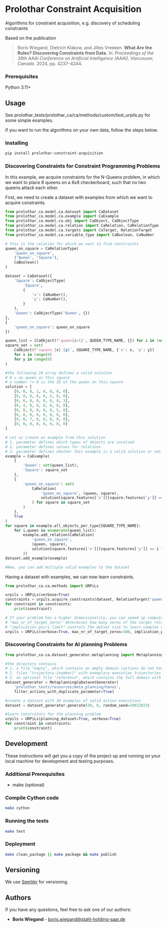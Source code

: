 # Prolothar Constraint Acquisition

Algorithms for constraint acquisition, e.g. discovery of scheduling constraints

Based on the publication
> Boris Wiegand, Dietrich Klakow, and Jilles Vreeken.
> **What Are the Rules? Discovering Constraints from Data.**
> In: *Proceedings of the 38th AAAI Conference on Artificial Intelligence (AAAI), Vancouver, Canada.* 2024, pp. 4237–4244.

### Prerequisites

Python 3.11+

## Usage

See prolothar_tests/prolothar_ca/ca/methods/custom/test_urpils.py for some simple examples.

If you want to run the algorithms on your own data, follow the steps below.

### Installing

```bash
pip install prolothar-constraint-acquisition
```

### Discovering Constraints for Constraint Programming Problems

In this example, we acquire constraints for the N-Queens problem,
in which we want to place 8 queens on a 8x8 checkerboard, such that no two queens attack each other.

First, we need to create a dataset with examples from which we want to acquire constraints.

```python
from prolothar_ca.model.ca.dataset import CaDataset
from prolothar_ca.model.ca.example import CaExample
from prolothar_ca.model.ca.obj import CaObject, CaObjectType
from prolothar_ca.model.ca.relation import CaRelation, CaRelationType
from prolothar_ca.model.ca.targets import CaTarget, RelationTarget
from prolothar_ca.model.ca.variable_type import CaBoolean, CaNumber

# this is the relation for which we want to find constraints
queen_on_square = CaRelationType(
    'queen_on_square',
    ('Queen', 'Square'),
    CaBoolean()
)

dataset = CaDataset({
    'Square': CaObjectType(
        'Square',
        {
            'x': CaNumber(),
            'y': CaNumber(),
        }
    ),
    'Queen': CaObjectType('Queen', {})
},
{
    'queen_on_square': queen_on_square
})

queen_list = [CaObject(f'queen{i+1}', QUEEN_TYPE_NAME, {}) for i in range(8)]
square_set = set(
    CaObject(f'square_{x}_{y}', SQUARE_TYPE_NAME, {'x': x, 'y': y})
    for x in range(8)
    for y in range(8)
)

#the following 2d array defines a valid solution
# 0 = no queen on this square
# a number != 0 is the ID of the queen on this square
solution = [
    [0, 0, 0, 1, 0, 0, 0, 0],
    [0, 0, 0, 0, 0, 2, 0, 0],
    [0, 0, 0, 0, 0, 0, 0, 3],
    [0, 4, 0, 0, 0, 0, 0, 0],
    [0, 0, 0, 0, 0, 0, 5, 0],
    [6, 0, 0, 0, 0, 0, 0, 0],
    [0, 0, 7, 0, 0, 0, 0, 0],
    [0, 0, 0, 0, 8, 0, 0, 0]
]

# Let us create an example from this solution
# 1. parameter defines which types of objects are involved
# 2. parameter defines values for relations
# 3. parameter defines whether this example is a valid solution or not
example = CaExample(
    {
        'Queen': set(queen_list),
        'Square': square_set
    },
    {
        'queen_on_square': set(
            CaRelation(
                'queen_on_square', (queen, square),
                solution[square.features['x']][square.features['y']] == i+1
            ) for square in square_set
        )
    },
    True
)
for square in example.all_objects_per_type[SQUARE_TYPE_NAME]:
    for i,queen in enumerate(queen_list):
        example.add_relation(CaRelation(
            'queen_on_square',
            (queen, square),
            solution[square.features['x']][square.features['y']] == i + 1
        ))
dataset.add_example(example)

#Now, you can add multiple valid examples to the dataset
```

Having a dataset with examples, we can now learn constraints.

```python
from prolothar_ca.ca.methods import URPiLs

urpils = URPiLs(verbose=True)
constraints = urpils.acquire_constraints(dataset, RelationTarget('queen_on_square'))
for constraint in constraints:
    print(constraint)

# If your problem has a higher dimensionality, you can speed up computations by activating sampling (can reduce accuracy):
# "max_nr_of_target_zeros" determines how many zeros of the target relation are used to compute the MDL score (we had good results with 50-100)
# "implication_pairs_limit" controls the datset size to learn complex constraints (we had good results 1000). set it to 0 to turn off search for complex constraints.
urpils = URPiLs(verbose=True, max_nr_of_target_zeros=100, implication_pairs_limit=1000)
```

### Discovering Constraints for AI planning Problems

```python
from prolothar_ca.ca.dataset_generator.metaplanning import MetaplanningCaDatasetGenerator

#the directory contains
# 1. a file "empty", which contains an empty domain (actions do not have defined effects or preconditions)
# 2. files "trajectory-{number}" with exemplary execution trajectories (states and action executions)
# 3. an optional file "reference", which contains the full domain with preconditions and effects (only necessary if you want to generate negative examples or additional positive examples)
dataset_generator = MetaplanningCaDatasetGenerator(
    'prolothar_tests/resources/meta_planning/hanoi',
    filter_actions_with_duplicate_parameter=True)

#create a dataset with 30 examples of valid action executions
dataset = dataset_generator.generate(30, 0, random_seed=20022023)

#learn constraints for the planning problem
urpils = URPiLs(planning_dataset=True, verbose=True)
for constraint in constraints:
    print(constraint)
```

## Development

These instructions will get you a copy of the project up and running on your local machine for development and testing purposes.

### Additional Prerequisites
- make (optional)

### Compile Cython code

```bash
make cython
```

### Running the tests

```bash
make test
```

### Deployment

```bash
make clean_package || make package && make publish
```

## Versioning

We use [SemVer](http://semver.org/) for versioning.

## Authors

If you have any questions, feel free to ask one of our authors:

* **Boris Wiegand** - boris.wiegand@stahl-holding-saar.de
